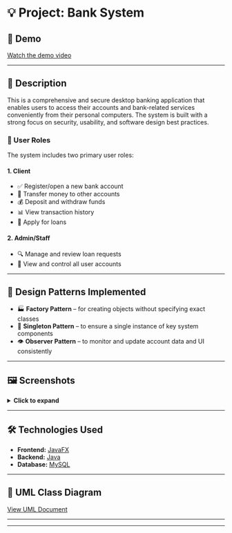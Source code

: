 
# 💡 Project: Bank System

## 🎥 Demo  
[Watch the demo video](https://user-images.githubusercontent.com/73083810/170283193-42cefd0f-d987-4a94-82e0-b3b18d88d077.mp4)

---

## 📄 Description  
This is a comprehensive and secure desktop banking application that enables users to access their accounts and bank-related services conveniently from their personal computers. The system is built with a strong focus on security, usability, and software design best practices.

### 👥 User Roles  
The system includes two primary user roles:

#### 1. **Client**
- ✅ Register/open a new bank account  
- 💸 Transfer money to other accounts  
- 💰 Deposit and withdraw funds  
- 📊 View transaction history  
- 📝 Apply for loans  

#### 2. **Admin/Staff**
- 🔍 Manage and review loan requests  
- 🧾 View and control all user accounts  

---

## 🧠 Design Patterns Implemented
- 🏭 **Factory Pattern** – for creating objects without specifying exact classes  
- 👤 **Singleton Pattern** – to ensure a single instance of key system components  
- 👁️ **Observer Pattern** – to monitor and update account data and UI consistently  

---

## 🖼️ Screenshots  
<details>
  <summary><strong>Click to expand</strong></summary>

### 🏠 Main Window  
<img src="https://github.com/ChitraSiddharthan/Bank-system-Java-application-demonstration-of-Design-patterns/blob/FullGUI/ScreenShots/MainWindow.png" />

### 🧭 Home Window  
<img src="https://github.com/ChitraSiddharthan/Bank-system-Java-application-demonstration-of-Design-patterns/blob/last_branch_/ScreenShots/HomeWindow.png" />

### 💸 Money Transfer Window  
<img src="https://github.com/ChitraSiddharthan/Bank-system-Java-application-demonstration-of-Design-patterns/blob/main/ScreenShots/TransferMoneyWindow.png" />

### 💱 Currency Converter  
<img src="https://github.com/ChitraSiddharthan/Bank-system-Java-application-demonstration-of-Design-patterns/blob/FullGUI/ScreenShots/currrencyConverterAPI.png" />

### 📝 Open Account Window  
<img src="https://github.com/ChitraSiddharthan/Bank-system-Java-application-demonstration-of-Design-patterns/blob/FullGUI/ScreenShots/openAccountWindow.png" />

</details>

---

## 🛠️ Technologies Used
- **Frontend:** [JavaFX](https://openjfx.io/)  
- **Backend:** [Java](https://www.java.com/)  
- **Database:** [MySQL](https://www.mysql.com/)  

---

## 📐 UML Class Diagram  
[View UML Document](https://docs.google.com/document/d/1YRnffd2H4OcRiWFIKCwwmbQBHH_ZSGbHAIadIAoB1PE/edit?usp=sharing)

---

---

